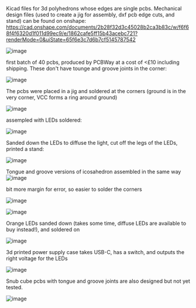 Kicad files for 3d polyhedrons whose edges are single pcbs.
Mechanical design files (used to create a jig for assembly, dxf pcb edge cuts, and stand) can be found on onshape: https://cad.onshape.com/documents/2b28f32d3c45028b2ca3b83c/w/f6f68f4f6320d1f011d99ec9/e/1862cafe5ff15b43acebc721?renderMode=0&uiState=65f6e3c7d6b7cf5145787542

![image](https://github.com/ChristianFieldhouse/pcb_polyhedra/assets/48842799/614e0ea4-439a-4f0f-b056-b7cf229022aa)

first batch of 40 pcbs, produced by PCBWay at a cost of <£10 including shipping. These don't have tounge and groove joints in the corner:

![image](https://github.com/ChristianFieldhouse/pcb_polyhedra/assets/48842799/864e8ad5-53d0-4f2f-9214-43918d8a1574)

The pcbs were placed in a jig and soldered at the corners (ground is in the very corner, VCC forms a ring around ground)

![image](https://github.com/ChristianFieldhouse/pcb_polyhedra/assets/48842799/1b118f09-8745-42cc-86f6-a2c53c70dc6f)

assempled with LEDs soldered:

![image](https://github.com/ChristianFieldhouse/pcb_polyhedra/assets/48842799/aea41c13-585b-40f9-bf89-64efdde9c6f7)

Sanded down the LEDs to diffuse the light, cut off the legs of the LEDs, printed a stand:

![image](https://github.com/ChristianFieldhouse/pcb_polyhedra/assets/48842799/271faa6d-e693-431f-802f-ff9fc1579d36)

Tongue and groove versions of icosahedron assembled in the same way
![image](https://github.com/ChristianFieldhouse/pcb_polyhedra/assets/48842799/16d18369-a8a3-4690-be7b-b16b9d541561)

bit more margin for error, so easier to solder the corners

![image](https://github.com/ChristianFieldhouse/pcb_polyhedra/assets/48842799/ead1599b-2cb5-4f34-881b-5941fe0bbbf5)

![image](https://github.com/ChristianFieldhouse/pcb_polyhedra/assets/48842799/b0c43422-f7a0-4fa6-be08-9e51c6d0902b)

Orange LEDs sanded down (takes some time, diffuse LEDs are available to buy instead!), and soldered on

![image](https://github.com/ChristianFieldhouse/pcb_polyhedra/assets/48842799/8cc91033-5d2a-4f55-9cc9-a3e050c855c2)

3d printed power supply case takes USB-C, has a switch, and outputs the right voltage for the LEDs

![image](https://github.com/ChristianFieldhouse/pcb_polyhedra/assets/48842799/95917ec9-b6ad-437c-adf2-79d3f635fa39)

Snub cube pcbs with tongue and groove joints are also designed but not yet tested.

![image](https://github.com/ChristianFieldhouse/pcb_polyhedra/assets/48842799/88e9b076-863f-4e44-8376-4284ef3685ef)
